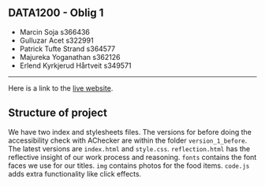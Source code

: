 
## DATA1200 - Oblig 1

- Marcin Soja s366436
- Gulluzar Acet s322991
- Patrick Tufte Strand s364577
- Majureka Yoganathan s362126
- Erlend Kyrkjerud Hårtveit s349571

---

Here is a link to the [live website](https://erlendkh.github.io/).

## Structure of project

We have two index and stylesheets files. The versions for before doing the accessibility check with AChecker are within the folder `version_1_before`. The latest versions are `index.html` and `style.css`. `reflection.html` has the reflective insight of our work process and reasoning. `fonts` contains the font faces we use for our titles. `img` contains photos for the food items. `code.js` adds extra functionality like click effects.






